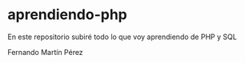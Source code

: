 # aprendiendo-php
En este repositorio subiré todo lo que voy aprendiendo de PHP y SQL

Fernando Martín Pérez
